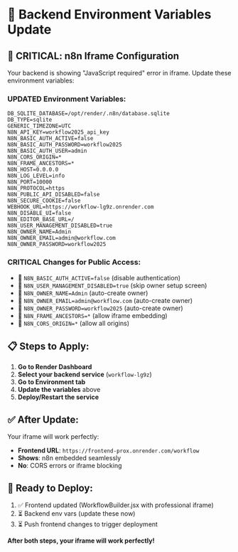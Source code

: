 # 🔧 Backend Environment Variables Update

## 🚨 **CRITICAL: n8n Iframe Configuration**

Your backend is showing "JavaScript required" error in iframe. Update these environment variables:

### **UPDATED Environment Variables:**

```env
DB_SQLITE_DATABASE=/opt/render/.n8n/database.sqlite
DB_TYPE=sqlite
GENERIC_TIMEZONE=UTC
N8N_API_KEY=workflow2025_api_key
N8N_BASIC_AUTH_ACTIVE=false
N8N_BASIC_AUTH_PASSWORD=workflow2025
N8N_BASIC_AUTH_USER=admin
N8N_CORS_ORIGIN=*
N8N_FRAME_ANCESTORS=*
N8N_HOST=0.0.0.0
N8N_LOG_LEVEL=info
N8N_PORT=10000
N8N_PROTOCOL=https
N8N_PUBLIC_API_DISABLED=false
N8N_SECURE_COOKIE=false
WEBHOOK_URL=https://workflow-lg9z.onrender.com
N8N_DISABLE_UI=false
N8N_EDITOR_BASE_URL=/
N8N_USER_MANAGEMENT_DISABLED=true
N8N_OWNER_NAME=Admin
N8N_OWNER_EMAIL=admin@workflow.com
N8N_OWNER_PASSWORD=workflow2025
```

### **CRITICAL Changes for Public Access:**
- 🔧 `N8N_BASIC_AUTH_ACTIVE=false` (disable authentication)
- 🔧 `N8N_USER_MANAGEMENT_DISABLED=true` (skip owner setup screen)
- 🔧 `N8N_OWNER_NAME=Admin` (auto-create owner)
- 🔧 `N8N_OWNER_EMAIL=admin@workflow.com` (auto-create owner)
- 🔧 `N8N_OWNER_PASSWORD=workflow2025` (auto-create owner)
- 🔧 `N8N_FRAME_ANCESTORS=*` (allow iframe embedding)
- 🔧 `N8N_CORS_ORIGIN=*` (allow all origins)

## 📋 **Steps to Apply:**

1. **Go to Render Dashboard**
2. **Select your backend service** (`workflow-lg9z`)
3. **Go to Environment tab**
4. **Update the variables** above
5. **Deploy/Restart the service**

## ✅ **After Update:**

Your iframe will work perfectly:
- **Frontend URL**: `https://frontend-prox.onrender.com/workflow`
- **Shows**: n8n embedded seamlessly
- **No**: CORS errors or iframe blocking

## 🚀 **Ready to Deploy:**

1. ✅ Frontend updated (WorkflowBuilder.jsx with professional iframe)
2. ⏳ Backend env vars (update these now)
3. ⏳ Push frontend changes to trigger deployment

**After both steps, your iframe will work perfectly!**